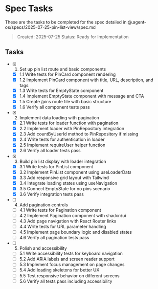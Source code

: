 # Spec Tasks

These are the tasks to be completed for the spec detailed in @.agent-os/specs/2025-07-25-pin-list-view/spec.md

> Created: 2025-07-25
> Status: Ready for Implementation

## Tasks

- [x] 1. Set up pin list route and basic components
  - [x] 1.1 Write tests for PinCard component rendering
  - [x] 1.2 Implement PinCard component with title, URL, description, and tags
  - [x] 1.3 Write tests for EmptyState component
  - [x] 1.4 Implement EmptyState component with message and CTA
  - [x] 1.5 Create /pins route file with basic structure
  - [x] 1.6 Verify all component tests pass

- [x] 2. Implement data loading with pagination
  - [x] 2.1 Write tests for loader function with pagination
  - [x] 2.2 Implement loader with PinRepository integration
  - [x] 2.3 Add countByUserId method to PinRepository if missing
  - [x] 2.4 Write tests for authentication in loader
  - [x] 2.5 Implement requireUser helper function
  - [x] 2.6 Verify all loader tests pass

- [x] 3. Build pin list display with loader integration
  - [x] 3.1 Write tests for PinList component
  - [x] 3.2 Implement PinList component using useLoaderData
  - [x] 3.3 Add responsive grid layout with Tailwind
  - [x] 3.4 Integrate loading states using useNavigation
  - [x] 3.5 Connect EmptyState for no pins scenario
  - [x] 3.6 Verify integration tests pass

- [ ] 4. Add pagination controls
  - [ ] 4.1 Write tests for Pagination component
  - [ ] 4.2 Implement Pagination component with shadcn/ui
  - [ ] 4.3 Add page navigation with React Router links
  - [ ] 4.4 Write tests for URL parameter handling
  - [ ] 4.5 Implement page boundary logic and disabled states
  - [ ] 4.6 Verify all pagination tests pass

- [ ] 5. Polish and accessibility
  - [ ] 5.1 Write accessibility tests for keyboard navigation
  - [ ] 5.2 Add ARIA labels and screen reader support
  - [ ] 5.3 Implement focus management on page changes
  - [ ] 5.4 Add loading skeletons for better UX
  - [ ] 5.5 Test responsive behavior on different screens
  - [ ] 5.6 Verify all tests pass including accessibility